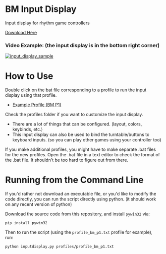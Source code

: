 # BM Input Display
Input display for rhythm game controllers

[Download Here](https://ci.appveyor.com/project/wcko87/bm-input-display/build/artifacts)

### Video Example: (the input display is in the bottom right corner)

[![input_display_sample](https://user-images.githubusercontent.com/27341392/71674633-b9208480-2d49-11ea-8fa8-194ee5bbfe06.png)](https://thumbs.gfycat.com/PositivePoorAsiaticmouflon-mobile.mp4)


# How to Use

Double click on the bat file corresponding to a profile to run the input display using that profile.
- [Example Profile (BM P1)](https://raw.githubusercontent.com/wcko87/bm-input-display/master/profiles/profile_bm_p1.txt)

Check the profiles folder if you want to customize the input display.
- There are a lot of things that can be configured. (layout, colors, keybinds, etc.)
- This input display can also be used to bind the turntable/buttons to keyboard inputs. (so you can play other games using your controller too)

If you make additional profiles, you might have to make separate .bat files for the new profiles. Open the .bat file in a text editor to check the format of the .bat file. It shouldn't be too hard to figure out from there.


# Running from the Command Line
If you'd rather not download an executable file, or you'd like to modify the code directly, you can run the script directly using python. (it should work on any recent version of python)

Download the source code from this repository, and install `pywin32` via:
```
pip install pywin32
```

Then to run the script (using the `profile_bm_p1.txt` profile for example), run:
```
python inputdisplay.py profiles/profile_bm_p1.txt
```

